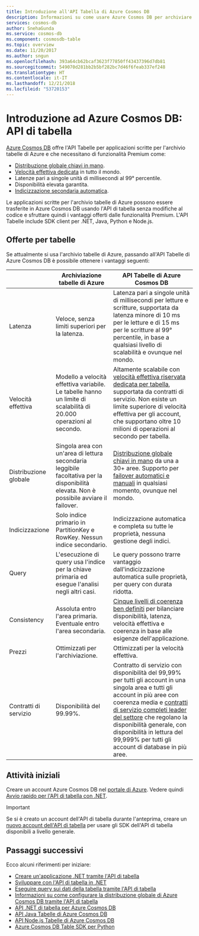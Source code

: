 ```yaml
---
title: Introduzione all'API Tabella di Azure Cosmos DB
description: Informazioni su come usare Azure Cosmos DB per archiviare volumi elevati di dati di coppie chiave/valore ed eseguire query su di essi con bassa latenza tramite l'API Tabella di Azure.
services: cosmos-db
author: SnehaGunda
ms.service: cosmos-db
ms.component: cosmosdb-table
ms.topic: overview
ms.date: 11/20/2017
ms.author: sngun
ms.openlocfilehash: 393a64cb62bcaf3623f77850ff43437396d7db81
ms.sourcegitcommit: 549070d281bb2b5bf282bc7d46f6feab337ef248
ms.translationtype: HT
ms.contentlocale: it-IT
ms.lasthandoff: 12/21/2018
ms.locfileid: "53720153"
---
```

# <a name="introduction-to-azure-cosmos-db-table-api"></a>Introduzione ad Azure Cosmos DB: API di tabella

[Azure Cosmos DB](introduction.md) offre l'API Tabelle per applicazioni scritte per l'archivio tabelle di Azure e che necessitano di funzionalità Premium come:

* [Distribuzione globale chiavi in mano](distribute-data-globally.md).
* [Velocità effettiva dedicata](partition-data.md) in tutto il mondo.
* Latenze pari a singole unità di millisecondi al 99° percentile.
* Disponibilità elevata garantita.
* [Indicizzazione secondaria automatica](https://www.vldb.org/pvldb/vol8/p1668-shukla.pdf).

Le applicazioni scritte per l'archivio tabelle di Azure possono essere trasferite in Azure Cosmos DB usando l'API di tabella senza modifiche al codice e sfruttare quindi i vantaggi offerti dalle funzionalità Premium. L'API Tabelle include SDK client per .NET, Java, Python e Node.js.

## <a name="table-offerings"></a>Offerte per tabelle
Se attualmente si usa l'archivio tabelle di Azure, passando all'API Tabelle di Azure Cosmos DB è possibile ottenere i vantaggi seguenti:

| | Archiviazione tabelle di Azure | API Tabelle di Azure Cosmos DB |
| --- | --- | --- |
| Latenza | Veloce, senza limiti superiori per la latenza. | Latenza pari a singole unità di millisecondi per letture e scritture, supportata da latenza minore di 10 ms per le letture e di 15 ms per le scritture al 99° percentile, in base a qualsiasi livello di scalabilità e ovunque nel mondo. |
| Velocità effettiva | Modello a velocità effettiva variabile. Le tabelle hanno un limite di scalabilità di 20.000 operazioni al secondo. | Altamente scalabile con [velocità effettiva riservata dedicata per tabella](request-units.md), supportata da contratti di servizio. Non esiste un limite superiore di velocità effettiva per gli account, che supportano oltre 10 milioni di operazioni al secondo per tabella. |
| Distribuzione globale | Singola area con un'area di lettura secondaria leggibile facoltativa per la disponibilità elevata. Non è possibile avviare il failover. | [Distribuzione globale chiavi in mano](distribute-data-globally.md) da una a 30+ aree. Supporto per [failover automatici e manuali](high-availability.md) in qualsiasi momento, ovunque nel mondo. |
| Indicizzazione | Solo indice primario in PartitionKey e RowKey. Nessun indice secondario. | Indicizzazione automatica e completa su tutte le proprietà, nessuna gestione degli indici. |
| Query | L'esecuzione di query usa l'indice per la chiave primaria ed esegue l'analisi negli altri casi. | Le query possono trarre vantaggio dall'indicizzazione automatica sulle proprietà, per query con durata ridotta. |
| Consistency | Assoluta entro l'area primaria. Eventuale entro l'area secondaria. | [Cinque livelli di coerenza ben definiti](consistency-levels.md) per bilanciare disponibilità, latenza, velocità effettiva e coerenza in base alle esigenze dell'applicazione. |
| Prezzi | Ottimizzati per l'archiviazione. | Ottimizzati per la velocità effettiva. |
| Contratti di servizio | Disponibilità del 99.99%. | Contratto di servizio con disponibilità del 99,99% per tutti gli account in una singola area e tutti gli account in più aree con coerenza media e [contratti di servizio completi leader del settore](https://azure.microsoft.com/support/legal/sla/cosmos-db/) che regolano la disponibilità generale, con disponibilità in lettura del 99,999% per tutti gli account di database in più aree. |

## <a name="get-started"></a>Attività iniziali

Creare un account Azure Cosmos DB nel [portale di Azure](https://portal.azure.com). Vedere quindi [Avvio rapido per l'API di tabella con .NET](create-table-dotnet.md). 

> [!IMPORTANT]
> Se si è creato un account dell'API di tabella durante l'anteprima, creare un [nuovo account dell'API di tabella](create-table-dotnet.md#create-a-database-account) per usare gli SDK dell'API di tabella disponibili a livello generale.
>

## <a name="next-steps"></a>Passaggi successivi

Ecco alcuni riferimenti per iniziare:
* [Creare un'applicazione .NET tramite l'API di tabella](create-table-dotnet.md)
* [Sviluppare con l'API di tabella in .NET](tutorial-develop-table-dotnet.md)
* [Eseguire query sui dati della tabella tramite l'API di tabella](tutorial-query-table.md)
* [Informazioni su come configurare la distribuzione globale di Azure Cosmos DB tramite l'API di tabella](tutorial-global-distribution-table.md)
* [API .NET di tabella per Azure Cosmos DB](table-sdk-dotnet.md)
* [API Java Tabelle di Azure Cosmos DB](table-sdk-java.md)
* [API Node.js Tabelle di Azure Cosmos DB](table-sdk-nodejs.md)
* [Azure Cosmos DB Table SDK per Python](table-sdk-python.md)

